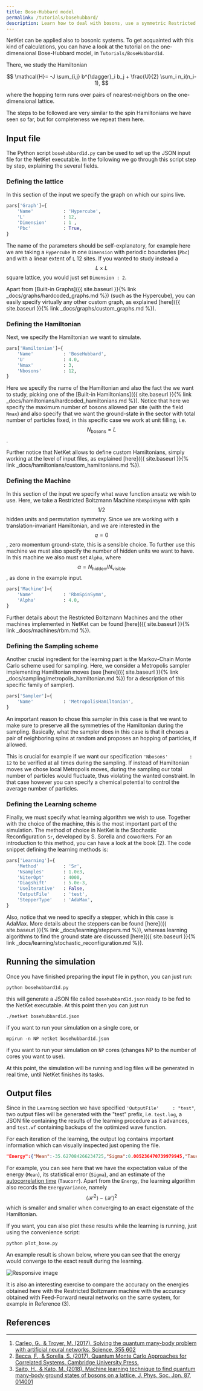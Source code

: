 ```yaml
---
title: Bose-Hubbard model
permalink: /tutorials/bosehubbard/
description: Learn how to deal with bosons, use a symmetric Restricted Boltzmanm machine, and more.
---
```


NetKet can be applied also to bosonic systems. To get acquainted with this kind of calculations,
you can have a look at the tutorial on the one-dimensional Bose-Hubbard model, in
`Tutorials/BoseHubbard1d`.

There, we study the Hamiltonian

$$
\mathcal{H}= -J \sum_{i,j} b^{\dagger}_i b_j + \frac{U}{2} \sum_i n_i(n_i-1),
$$

where the hopping term runs over pairs of nearest-neighbors on the one-dimensional lattice.

The steps to be followed are very similar to the spin Hamiltonians we have seen so far, but
for completeness we repeat them here.


## Input file
The Python script `bosehubbard1d.py` can be used to set up the JSON input file for the NetKet executable. In the following we go through this script step by step, explaining the several fields.

### Defining the lattice
In this section of the input we specify the graph on which our spins live.

```python
pars['Graph']={
    'Name'           : 'Hypercube',
    'L'              : 12,
    'Dimension'      : 1 ,
    'Pbc'            : True,
}
```

The name of the parameters should be self-explanatory, for example here we are taking a `Hypercube` in one `Dimension` with periodic boundaries (`Pbc`) and with a linear extent of `L` 12 sites.
If you wanted to study instead a $$ L \times L $$ square lattice, you would just set  `Dimension : 2`.

Apart from [Built-in Graphs]({{ site.baseurl }}{% link _docs/graphs/hardcoded_graphs.md %}) (such as the Hypercube),
you can easily specify virtually any other custom graph, as explained [here]({{ site.baseurl }}{% link _docs/graphs/custom_graphs.md %}).


### Defining the Hamiltonian
Next, we specify the Hamiltonian we want to simulate.

```python
pars['Hamiltonian']={
    'Name'           : 'BoseHubbard',
    'U'              : 4.0,
    'Nmax'           : 3,
    'Nbosons'        : 12,
}
```

Here we specify the name of the Hamiltonian and also the fact the we want to study,
picking one of the [Built-in Hamiltonians]({{ site.baseurl }}{% link _docs/hamiltonians/hardcoded_hamiltonians.md %}).
Notice that here we specify the maximum number of bosons allowed per site (with the field `Nmax`) and also specify that we want the ground-state
in the sector with total number of particles fixed, in this specific case we work at unit filling, i.e. $$N_{\mathrm{bosons}} = L $$.

Further notice that NetKet allows to define custom Hamiltonians, simply working at the level of input files, as explained
[here]({{ site.baseurl }}{% link _docs/hamiltonians/custom_hamiltonians.md %}).



### Defining the Machine
In this section of the input we specify what wave function ansatz we wish to use. Here, we take a Restricted Boltzmann Machine `RbmSpinSymm` with spin $$ 1/2 $$ hidden units
and permutation symmetry. Since we are working with a translation-invariant Hamiltonian, and we are interested in the $$ q=0 $$, zero momentum ground-state, this is a sensible choice.
To further use this machine we must also specify the number of hidden units we want to have.
In this machine we also must set `Alpha`, where $$ \alpha = N_{\mathrm{hidden}}/N_{\mathrm{visible}} $$, as done in the example input.

```python
pars['Machine']={
    'Name'           : 'RbmSpinSymm',
    'Alpha'          : 4.0,
}
```

Further details about the Restricted Boltzmann Machines and the other machines implemented in NetKet can be found [here]({{ site.baseurl }}{% link _docs/machines/rbm.md %}).

### Defining the Sampling scheme
Another crucial ingredient for the learning part is the Markov-Chain Monte Carlo scheme used for sampling. Here, we consider a Metropolis sampler implementing Hamiltonian moves
(see [here]({{ site.baseurl }}{% link _docs/sampling/metropolis_hamiltonian.md %}) for a description of this specific family of sampler).

```python
pars['Sampler']={
    'Name'           : 'MetropolisHamiltonian',
}
```
An important reason to chose this sampler in this case is that we want to make sure to preserve all the symmetries of the Hamiltonian during the sampling. Basically,
what the sampler does in this case is that it choses a pair of neighboring spins at random and proposes an hopping of particles, if allowed.

This is crucial for example if we want our specification ```'Nbosons'        : 12``` to be verified at all times during the sampling.
If instead of Hamiltonian moves we chose local Metropolis moves, during the sampling our total number of particles would
fluctuate, thus violating the wanted constraint. In that case however you can specify a chemical potential to control the average number of particles.

### Defining the Learning scheme
Finally, we must specify what learning algorithm we wish to use. Together with the choice of the machine, this is the most important part of the simulation.
The method of choice in NetKet is the Stochastic Reconfiguration `Sr`, developed by S. Sorella and coworkers. For an introduction to this method, you can have a look at the book (2).
The code snippet defining the learning methods is:

```python
pars['Learning']={
    'Method'         : 'Sr',
    'Nsamples'       : 1.0e3,
    'NiterOpt'       : 4000,
    'Diagshift'      : 5.0e-3,
    'UseIterative'   : False,
    'OutputFile'     : 'test',
    'StepperType'    : 'AdaMax',
}
```
Also, notice that we need to specify a stepper, which in this case is AdaMax.
More details about the steppers can be found [here]({{ site.baseurl }}{% link _docs/learning/steppers.md %}),
whereas learning algorithms to find the ground state are discussed [here]({{ site.baseurl }}{% link _docs/learning/stochastic_reconfiguration.md %}).

## Running the simulation

Once you have finished preparing the input file in python, you can just run:

```shell
python bosehubbard1d.py
```

this will generate a JSON file called `bosehubbard1d.json` ready to be fed to the NetKet executable.
At this point then you can just run

```shell
./netket bosehubbard1d.json
```

if you want to run your simulation on a single core, or

```shell
mpirun -n NP netket bosehubbard1d.json
```
if you want to run your simulation on `NP` cores (changes NP to the number of cores you want to use).

At this point, the simulation will be running and log files will be generated in real time, until NetKet finishes its tasks.

## Output files

Since in the `Learning` section we have specified ```'OutputFile'     : "test"```, two output files will be generated with the "test" prefix, i.e.
`test.log`, a JSON file containing the results of the learning procedure as it advances, and `test.wf` containing backups of the optimized wave function.

For each iteration of the learning, the output log contains important information which can visually inspected just opening the file.


```json
"Energy":{"Mean":-35.627084266234725,"Sigma":0.005236470739979945,"Taucorr":0.016224299969381108}
```

For example, you can see here that we have the expectation value of the energy (`Mean`), its statistical error (`Sigma`), and an estimate of the
[autocorrelation time](https://en.wikipedia.org/wiki/Autocorrelation) (`Taucorr`). Apart from the `Energy`, the learning algorithm also records
the `EnergyVariance`, namely $$ \langle \mathcal{H}^2 \rangle - \langle\mathcal{H}\rangle^2 $$ which is smaller and smaller when converging to an exact eigenstate of the Hamiltonian.

If you want, you can also plot these results while the learning is running, just using the convenience script:

```shell
python plot_bose.py
```

An example result is shown below, where you can see that the energy would converge to the exact result during the learning.
<br>

<img src="{{site.baseurl}}/img/bosehubbard.png" class="img-fluid" alt="Responsive image" class="img-thumbnail">

It is also an interesting exercise to compare the accuracy on the energies obtained here with the Restricted Boltzmann machine with the accuracy obtained with Feed-Forward neural networks
on the same system, for example in Reference (3).

## References
---------------
1. [Carleo, G., & Troyer, M. (2017). Solving the quantum many-body problem with artificial neural networks. Science, 355 602](http://science.sciencemag.org/content/355/6325/602)
2. [Becca, F., & Sorella, S. (2017). Quantum Monte Carlo Approaches for Correlated Systems. Cambridge University Press.](https://doi.org/10.1017/9781316417041)
3. [Saito, H., & Kato, M. (2018). Machine learning technique to find quantum many-body ground states of bosons on a lattice. J. Phys. Soc. Jpn. 87, 014001](https://arxiv.org/pdf/1709.05468v1.pdf)
